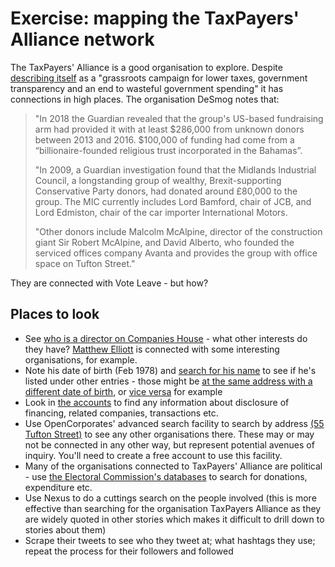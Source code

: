 # Exercise: mapping the TaxPayers' Alliance network

The TaxPayers' Alliance is a good organisation to explore. Despite [describing itself](https://www.taxpayersalliance.com/) as a "grassroots campaign for lower taxes, government transparency and an end to wasteful government spending" it has connections in high places. The organisation DeSmog notes that:

> "In 2018 the Guardian revealed that the group's US-based fundraising arm had provided it with at least $286,000 from unknown donors between 2013 and 2016. $100,000 of funding had come from a “billionaire-founded religious trust incorporated in the Bahamas”.
>
> "In 2009, a Guardian investigation found that the Midlands Industrial Council, a longstanding group of wealthy, Brexit-supporting Conservative Party donors, had donated around £80,000 to the group. The MIC currently includes Lord Bamford, chair of JCB, and Lord Edmiston, chair of the car importer International Motors.
>
> "Other donors include Malcolm McAlpine, director of the construction giant Sir Robert McAlpine, and David Alberto, who founded the serviced offices company Avanta and provides the group with office space on Tufton Street."

They are connected with Vote Leave - but how?

## Places to look

* See [who is a director on Companies House](https://beta.companieshouse.gov.uk/company/04873888/officers) - what other interests do they have? [Matthew Elliott](https://beta.companieshouse.gov.uk/officers/V7jPYukQs9HqUXHGPumtBaZrjMQ/appointments) is connected with some interesting organisations, for example.
* Note his date of birth (Feb 1978) and [search for his name](https://beta.companieshouse.gov.uk/search?q=Matthew+Jim+ELLIOTT) to see if he's listed under other entries - those might be [at the same address with a different date of birth](https://beta.companieshouse.gov.uk/officers/2gyhDTt092sSekIBz84AU7G5Em4/appointments), or [vice versa](https://beta.companieshouse.gov.uk/officers/geE_qAiNIYucd38tOrHFw8LT1ak/appointments) for example
* Look in [the accounts](https://beta.companieshouse.gov.uk/company/04873888/filing-history) to find any information about disclosure of financing, related companies, transactions etc.
* Use OpenCorporates' advanced search facility to search by address [(55 Tufton Street)](https://opencorporates.com/companies?utf8=%E2%9C%93&q=55+tufton+street&commit=Go&jurisdiction_code=&utf8=%E2%9C%93&commit=Go&controller=searches&action=search_companies&mode=best_fields&search_fields%5B%5D=name&search_fields%5B%5D=previous_names&search_fields%5B%5D=company_number&search_fields%5B%5D=other_company_numbers&search_fields%5B%5D=registered_address_in_full&branch=&nonprofit=&order=) to see any other organisations there. These may or may not be connected in any other way, but represent potential avenues of inquiry. You'll need to create a free account to use this facility.
* Many of the organisations connected to TaxPayers' Alliance are political - use [the Electoral Commission's databases](http://search.electoralcommission.org.uk/?currentPage=0&rows=10&sort=AcceptedDate&order=desc&tab=1&et=pp&et=ppm&et=tp&et=perpar&et=rd&isIrishSourceYes=true&isIrishSourceNo=true&prePoll=false&postPoll=true&register=gb&register=ni&register=none&optCols=Register&optCols=CampaigningName&optCols=AccountingUnitsAsCentralParty&optCols=IsSponsorship&optCols=IsIrishSource&optCols=RegulatedDoneeType&optCols=CompanyRegistrationNumber&optCols=Postcode&optCols=NatureOfDonation&optCols=PurposeOfVisit&optCols=DonationAction&optCols=ReportedDate&optCols=IsReportedPrePoll&optCols=ReportingPeriodName&optCols=IsBequest&optCols=IsAggregation) to search for donations, expenditure etc.
* Use Nexus to do a cuttings search on the people involved (this is more effective than searching for the organisation TaxPayers Alliance as they are widely quoted in other stories which makes it difficult to drill down to stories about them)
* Scrape their tweets to see who they tweet at; what hashtags they use; repeat the process for their followers and followed
